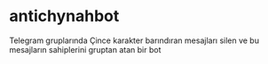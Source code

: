 # antichynahbot
Telegram gruplarında Çince karakter barındıran mesajları silen ve bu mesajların sahiplerini gruptan atan bir bot
